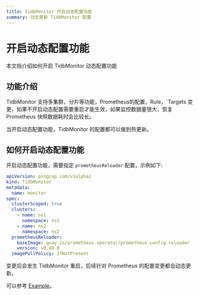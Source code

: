 ```yaml
---
title: TidbMonitor 开启动态配置功能
summary: 动态更新 TidbMonitor 配置
---
```


# 开启动态配置功能

本文档介绍如何开启 TidbMonitor 动态配置功能

## 功能介绍

TidbMonitor 支持多集群，分片等功能，Prometheus的配置，Rule，`Targets 变更，如果不开启动态配置需要重启才能生效，如果监控数据量很大，恢复 Prometheus 快照数据耗时会比较长。

当开启动态配置功能，TidbMonitor 的配置都可以做到热更新。

## 如何开启动态配置功能

开启动态配置功能，需要指定 `prometheusReloader` 配置，示例如下:

```yaml
apiVersion: pingcap.com/v1alpha1
kind: TidbMonitor
metadata:
  name: monitor
spec:
  clusterScoped: true
  clusters:
    - name: ns1
      namespace: ns1
    - name: ns2
      namespace: ns2
  prometheusReloader:
    baseImage: quay.io/prometheus-operator/prometheus-config-reloader
    version: v0.49.0
  imagePullPolicy: IfNotPresent
```

变更后会发生 TidbMonitor 重启，后续针对 Prometheus 的配置变更都会动态更新。

可以参考 [Example](https://github.com/pingcap/tidb-operator/tree/master/examples/monitor-dynamic-configmap)。
